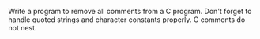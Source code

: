  Write a program to remove all comments from a C program. 
 Don't forget to handle quoted strings and character constants properly. 
 C comments do not nest.